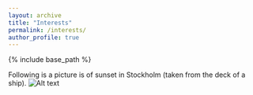 ```yaml
---
layout: archive
title: "Interests"
permalink: /interests/
author_profile: true
---
```


{% include base_path %}


Following is a picture is of sunset in Stockholm (taken from the deck of a ship).
![Alt text](https://gourav-prateek-sharma.github.io/files/images/1679178556461.jpg "Sunset in Stockholm.")


